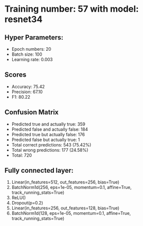 # Training number: 57 with model: resnet34
## Hyper Parameters:
- Epoch numbers: 20
- Batch size: 100
- Learning rate: 0.003

## Scores
- Accuracy: 75.42
- Precision: 67.10
- F1: 80.22

## Confusion Matrix
- Predicted true and actually true: 359
- Predicted false and actually false: 184
- Predicted true but actually false: 176
- Predicted false but actually true: 1
- Total correct predictions: 543 (75.42%)
- Total wrong predictions: 177 (24.58%)
- Total: 720

## Fully connected layer:
1. Linear(in_features=512, out_features=256, bias=True)
2. BatchNorm1d(256, eps=1e-05, momentum=0.1, affine=True, track_running_stats=True)
3. ReLU()
4. Dropout(p=0.2)
5. Linear(in_features=256, out_features=128, bias=True)
6. BatchNorm1d(128, eps=1e-05, momentum=0.1, affine=True, track_running_stats=True)